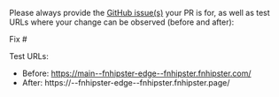 Please always provide the [GitHub issue(s)](../issues) your PR is for, as well as test URLs where your change can be observed (before and after):

Fix #<gh-issue-id>

Test URLs:

- Before: https://main--fnhipster-edge--fnhipster.fnhipster.com/
- After: https://<branch>--fnhipster-edge--fnhipster.fnhipster.page/
